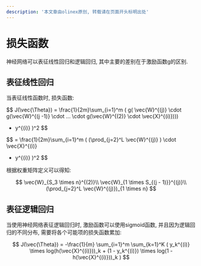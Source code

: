 ```yaml
---
description: '本文章由olinex原创, 转载请在页面开头标明出处'
---
```


# 损失函数

神经网络可以表征线性回归和逻辑回归, 其中主要的差别在于激励函数g的区别. 

## 表征线性回归

当表征线性函数时, 损失函数:

$$
J(\vec{\Theta}) = 
\frac{1}{2m}\sum_{i=1}^m
(
g(
\vec{W}^{(j)} \cdot
g(\vec{W}^{(j -1)} \cdot
... \cdot
g(\vec{W}^{(2)} \cdot 
\vec{X}^{(i)}))) 
- y^{(i)}
)^2
$$

$$
= \frac{1}{2m}\sum_{i=1}^m
(
(\prod_{j=2}^L \vec{W}^{(j)} ) \cdot
\vec{X}^{(i)}
- y^{(i)}
)^2
$$

根据权重矩阵定义可以得知:

$$
\vec{W}_{S_3 \times n}^{(2)}\\
\vec{W}_{1 \times S_{(j - 1)}}^{(j)}\\
(\prod_{j=2}^L \vec{W}^{(j)})_{1 \times n}
$$

## 表征逻辑回归

当使用神经网络表征逻辑回归时, 激励函数可以使用sigmoid函数, 并且因为逻辑回归的不同分布, 需要将各个可能项的损失函数累加:

$$
J(\vec{\Theta}) = 
-\frac{1}{m}
\sum_{i=1}^m
\sum_{k=1}^K
(
y_k^{(i)} \times log(h(\vec{X}^{(i)}))_k + 
(1 - y_k^{(i)}) \times log(1 - h(\vec{X}^{(i)}))_k
)
$$

